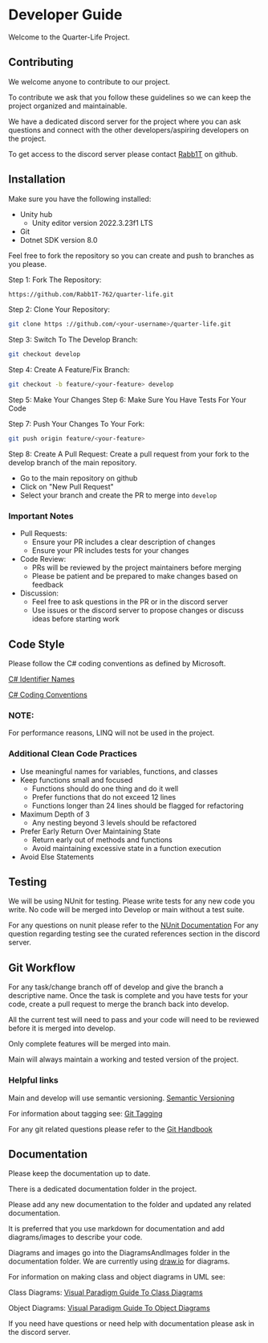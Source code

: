 ﻿# Developer Guide
Welcome to the Quarter-Life Project.

## Contributing
We welcome anyone to contribute to our project. 

To contribute we ask that you follow these guidelines so we can 
keep the project organized and maintainable.

We have a dedicated discord server for the project where you can ask questions and
connect with the other developers/aspiring developers on the project. 

To get access to the discord server please contact [Rabb1T](https://github.com/Rabb1T-762)
on github. 

## Installation
Make sure you have the following installed:
- Unity hub
  - Unity editor version 2022.3.23f1 LTS
- Git
- Dotnet SDK version 8.0

Feel free to fork the repository so you can create and push to branches as you please.

Step 1: Fork The Repository:
```bash
https://github.com/Rabb1T-762/quarter-life.git
```
Step 2: Clone Your Repository:
```bash
git clone https ://github.com/<your-username>/quarter-life.git
```

Step 3: Switch To The Develop Branch:
```bash
git checkout develop
```

Step 4: Create A Feature/Fix Branch:
```bash
git checkout -b feature/<your-feature> develop
```

Step 5: Make Your Changes
Step 6: Make Sure You Have Tests For Your Code

Step 7: Push Your Changes To Your Fork:
```bash
git push origin feature/<your-feature>
```

Step 8: Create A Pull Request:
Create a pull request from your fork to the develop branch of the main repository.
- Go to the main repository on github
- Click on "New Pull Request"
- Select your branch and create the PR to merge into `develop`

### Important Notes
- Pull Requests: 
  - Ensure your PR includes a clear description of changes
  - Ensure your PR includes tests for your changes
- Code Review:
  - PRs will be reviewed by the project maintainers before merging
  - Please be patient and be prepared to make changes based on feedback
- Discussion:
  - Feel free to ask questions in the PR or in the discord server
  - Use issues or the discord server to propose changes or discuss ideas before starting work
 
## Code Style
Please follow the C# coding conventions as defined by Microsoft.

[C# Identifier Names](https://learn.microsoft.com/en-us/dotnet/csharp/fundamentals/coding-style/identifier-names)

[C# Coding Conventions](https://learn.microsoft.com/en-us/dotnet/csharp/fundamentals/coding-style/coding-conventions)

### NOTE:
For performance reasons, LINQ will not be used in the project.

### Additional Clean Code Practices
- Use meaningful names for variables, functions, and classes
- Keep functions small and focused
  - Functions should do one thing and do it well
  - Prefer functions that do not exceed 12 lines
  - Functions longer than 24 lines should be flagged for refactoring
- Maximum Depth of 3
  - Any nesting beyond 3 levels should be refactored
- Prefer Early Return Over Maintaining State
  - Return early out of methods and functions
  - Avoid maintaining excessive state in a function execution
- Avoid Else Statements

## Testing
We will be using NUnit for testing. Please write tests for any new code you write.
No code will be merged into Develop or main without a test suite. 

For any questions on nunit please refer to the [NUnit Documentation](https://docs.nunit.org/)
For any question regarding testing see the curated references section in the discord server.

## Git Workflow
For any task/change branch off of develop and give the branch a descriptive name.
Once the task is complete and you have tests for your code, 
create a pull request to merge the branch back into develop. 

All the current test will need to pass and your code will need to be reviewed before it is merged into develop.

Only complete features will be merged into main.

Main will always maintain a working and tested version of the project.

### Helpful links
Main and develop will use semantic versioning.
[Semantic Versioning](https://semver.org/)

For information about tagging see:
[Git Tagging](https://git-scm.com/book/en/v2/Git-Basics-Tagging)

For any git related questions please refer to the [Git Handbook](https://guides.github.com/introduction/git-handbook/)

## Documentation
Please keep the documentation up to date.

There is a dedicated documentation folder in the project. 

Please add any new documentation to the folder and updated any related documentation.

It is preferred that you use markdown for documentation and add diagrams/images to describe your code. 

Diagrams and images go into the DiagramsAndImages folder in the documentation folder.
We are currently using [draw.io](https://draw.io/) for diagrams.

For information on making class and object diagrams in UML see:

Class Diagrams:
[Visual Paradigm Guide To Class Diagrams](https://www.visual-paradigm.com/guide/uml-unified-modeling-language/what-is-class-diagram/)

Object Diagrams:
[Visual Paradigm Guide To Object Diagrams](https://www.visual-paradigm.com/guide/uml-unified-modeling-language/what-is-object-diagram/)

If you need have questions or need help with documentation please ask in the discord server.